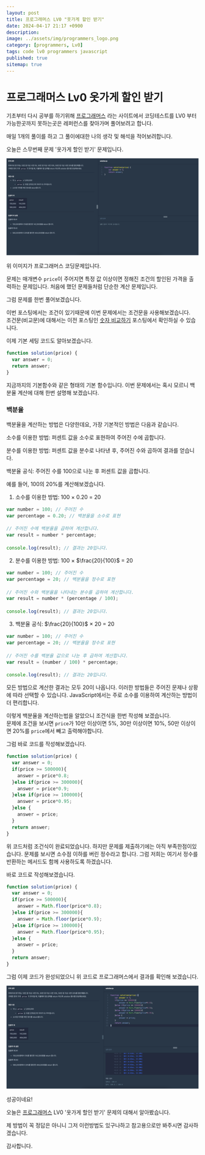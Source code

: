 ```yaml
---
layout: post
title: 프로그래머스 LV0 "옷가게 할인 받기"
date: 2024-04-17 21:17 +0900
description: 
image: ../assets/img/programmers_logo.png
category: [programmers, Lv0]
tags: code lv0 programmers javascript
published: true
sitemap: true
---
```


# 프로그래머스 Lv0 옷가게 할인 받기

  기초부터 다시 공부를 하기위해 [프로그래머스](https://programmers.co.kr/) 라는 사이트에서
  코딩테스트를 LV0 부터 가능한곳까지 못하는곳은 레퍼런스를 찾아가며 풀어보려고 합니다.
  
  매일 1개의 풀이를 하고 그 풀이에대한 나의 생각 및 해석을 적어보려합니다.

  오늘은 스무번째 문제 '옷가게 할인 받기' 문제입니다.

  ![프로그래머스 이미지](/assets/img/post20_01.png)

  위 이미지가 프로그래머스 코딩문제입니다.
  
  문제는 매개변수 `price`이 주어지면 특정 값 이상이면 정해진 조건의 할인된 가격을 출력하는 문제입니다. 처음에 했던 문제들처럼 단순한 계산 문제입니다.

  그럼 문제를 한번 풀어보겠습니다.

  이번 포스팅에서는 조건이 있기때문에 이번 문제에서는 조건문을 사용해보겠습니다.   
  조건문(비교문)에 대해서는 이전 포스팅인 [숫자 비교하기](https://spearboy.github.io/posts/programmers_5/#비교문if문) 포스팅에서 확인하실 수 있습니다. 

  이제 기본 세팅 코드도 알아보겠습니다.
  
```javascript
function solution(price) {
  var answer = 0;
  return answer;
}
``` 
  지금까지의 기본함수와 같은 형태의 기본 함수입니다.
  이번 문제에서는 혹시 모르니 백분율 계산에 대해 한번 설명해 보겠습니다.

### 백분율
백분율을 계산하는 방법은 다양한데요, 가장 기본적인 방법은 다음과 같습니다.

소수를 이용한 방법: 퍼센트 값을 소수로 표현하여 주어진 수에 곱합니다.

분수를 이용한 방법: 퍼센트 값을 분수로 나타낸 후, 주어진 수와 곱하여 결과를 얻습니다.

백분율 공식: 주어진 수를 100으로 나눈 후 퍼센트 값을 곱합니다.

예를 들어, 100의 20%를 계산해보겠습니다.

1. 소수를 이용한 방법: 100 × 0.20 = 20

```javascript
var number = 100; // 주어진 수
var percentage = 0.20; // 백분율을 소수로 표현

// 주어진 수에 백분율을 곱하여 계산합니다.
var result = number * percentage;

console.log(result); // 결과는 20입니다.
```

2. 분수를 이용한 방법: 100 × $\frac{20}{100}$ = 20

```javascript
var number = 100; // 주어진 수
var percentage = 20; // 백분율을 정수로 표현

// 주어진 수와 백분율을 나타내는 분수를 곱하여 계산합니다.
var result = number * (percentage / 100);

console.log(result); // 결과는 20입니다.
```

3. 백분율 공식: $\frac{20}{100}$ × 20 = 20

```javascript
var number = 100; // 주어진 수
var percentage = 20; // 백분율을 정수로 표현

// 주어진 수를 백분율 값으로 나눈 후 곱하여 계산합니다.
var result = (number / 100) * percentage;

console.log(result); // 결과는 20입니다.
```

모든 방법으로 계산한 결과는 모두 20이 나옵니다. 이러한 방법들은 주어진 문제나 상황에 따라 선택할 수 있습니다. JavaScript에서는 주로 소수를 이용하여 계산하는 방법이 더 편리합니다.

이렇게 백분율을 계산하는법을 알았으니 조건식을 한번 작성해 보겠습니다.   
문제에 조건을 보시면 `price`가 10만 이상이면 5%, 30만 이상이면 10%, 50만 이상이면 20%를 `price`에서 빼고 출력해야합니다.

그럼 바로 코드를 작성해보겠습니다. 

```javascript
function solution(price) {
  var answer = 0;
  if(price >= 500000){
    answer = price*0.8;
  }else if(price >= 300000){
    answer = price*0.9;
  }else if(price >= 100000){
    answer = price*0.95;
  }else {
    answer = price;
  }
  return answer;
}
``` 
위 코드처럼 조건식이 완료되었습니다. 하지만 문제를 제출하기에는 아직 부족한점이있습니다. 문제를 보시면 소수점 이하를 버린 정수라고 합니다. 그럼 저희는 여기서 정수를 반환하는 메서드도 함께 사용하도록 하겠습니다.

바로 코드로 작성해보겠습니다.

```javascript
function solution(price) {
  var answer = 0;
  if(price >= 500000){
    answer = Math.floor(price*0.8);
  }else if(price >= 300000){
    answer = Math.floor(price*0.9);
  }else if(price >= 100000){
    answer = Math.floor(price*0.95);
  }else {
    answer = price;
  }
  return answer;
}
``` 
그럼 이제 코드가 완성되었으니 위 코드로 프로그래머스에서 결과를 확인해 보겠습니다.

![프로그래머스 이미지](/assets/img/post20_02.png)

성공이네요!

오늘은 [프로그래머스](https://programmers.co.kr/) LV0 '옷가게 할인 받기' 문제의 대해서 알아봤습니다.

제 방법이 꼭 정답은 아니니 그저 이런방법도 있구나하고 참고용으로만 봐주시면 감사하겠습니다.

감사합니다.